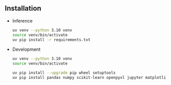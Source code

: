 
## Installation

- Inference

    ```bash
    uv venv --python 3.10 venv
    source venv/bin/activate
    uv pip install -r requirements.txt
    ```

- Development

    ```bash
    uv venv --python 3.10 venv
    source venv/bin/activate

    uv pip install --upgrade pip wheel setuptools
    uv pip install pandas numpy scikit-learn openpyxl jupyter matplotlib
    ```
